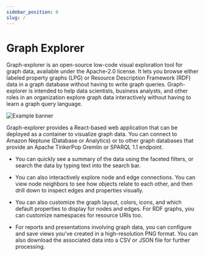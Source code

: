```yaml
---
sidebar_position: 0
slug: /
---
```


# Graph Explorer

Graph-explorer is an open-source low-code visual exploration tool for graph data, available under the Apache-2.0 license. It lets you browse either labeled property graphs (LPG) or Resource Description Framework (RDF) data in a graph database without having to write graph queries. Graph-explorer is intended to help data scientists, business analysts, and other roles in an organization explore graph data interactively without having to learn a graph query language.

![Example banner](../static/img/graph-explorer.gif)

Graph-explorer provides a React-based web application that can be deployed as a container to visualize graph data. You can connect to Amazon Neptune (Database or Analytics) or to other graph databases that provide an Apache TinkerPop Gremlin or SPARQL 1.1 endpoint.

- You can quickly see a summary of the data using the faceted filters, or search the data by typing text into the search bar.

- You can also interactively explore node and edge connections. You can view node neighbors to see how objects relate to each other, and then drill down to inspect edges and properties visually.

- You can also customize the graph layout, colors, icons, and which default properties to display for nodes and edges. For RDF graphs, you can customize namespaces for resource URIs too.

- For reports and presentations involving graph data, you can configure and save views you've created in a high-resolution PNG format. You can also download the associated data into a CSV or JSON file for further processing.



